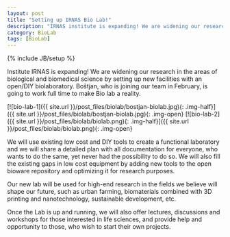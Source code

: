 ```yaml
---
layout: post
title: "Setting up IRNAS Bio Lab!"
description: "IRNAS institute is expanding! We are widening our research in the areas of biological and biomedical science by setting up new facilities with an open/DIY biolaboratory."
category: BioLab
tags: [BioLab]
---
```

{% include JB/setup %}

Institute IRNAS is expanding! We are widening our research in the areas of biological and biomedical science by setting up new facilities with an open/DIY biolaboratory. Boštjan, who is joining our team in February, is going to work full time to make Bio lab a reality.

[![bio-lab-1]({{ site.url }}/post_files/biolab/bostjan-biolab.jpg){: .img-half}]({{ site.url }}/post_files/biolab/bostjan-biolab.jpg){: .img-open}
[![bio-lab-2]({{ site.url }}/post_files/biolab/biolab.png){: .img-half}]({{ site.url }}/post_files/biolab/biolab.png){: .img-open}

We will use existing low cost and DIY tools to create a functional laboratory and we will share a detailed plan with all documentation for everyone, who wants to do the same, yet never had the possibility to do so. We will also fill the existing gaps in low cost equipment by adding new tools to the open bioware repository and optimizing it for research purposes.

Our new lab will be used for high-end research in the fields we believe will shape our future, such as urban farming, biomaterials combined with 3D printing and nanotechnology, sustainable development, etc.

Once the Lab is up and running, we will also offer lectures, discussions and workshops for those interested in life sciences, and provide help and opportunity to those, who wish to start their own projects.

